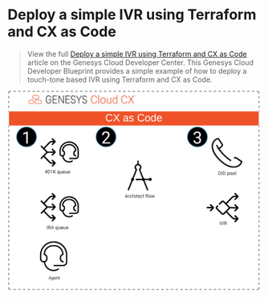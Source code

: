 # Deploy a simple IVR using Terraform and CX as Code

> View the full [Deploy a simple IVR using Terraform and CX as Code](https://developer.mypurecloud.com/blueprints/) article on the Genesys Cloud Developer Center. This Genesys Cloud Developer Blueprint provides a simple example of how to deploy a touch-tone based IVR using Terraform and CX as Code.  

![Deploy a simple IVR using Terraform and CX as Code](blueprint/images/SimpleIvrFlowDeploy.png "Deploy a simple IVR using Terraform and CX as Code")
